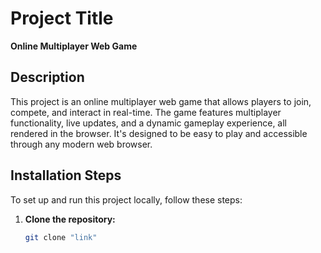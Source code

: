 # Project Title

**Online Multiplayer Web Game**

## Description

This project is an online multiplayer web game that allows players to join, compete, and interact in real-time. The game features multiplayer functionality, live updates, and a dynamic gameplay experience, all rendered in the browser. It's designed to be easy to play and accessible through any modern web browser.

## Installation Steps

To set up and run this project locally, follow these steps:

1. **Clone the repository:**

   ```bash
   git clone "link"

